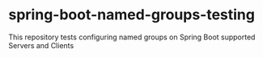 # spring-boot-named-groups-testing
This repository tests configuring named groups on Spring Boot supported Servers and Clients
